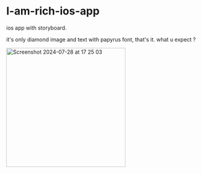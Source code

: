 # I-am-rich-ios-app
ios app with storyboard.


it's only diamond image and text with papyrus font, that's it. what u expect ?


<img width="316" alt="Screenshot 2024-07-28 at 17 25 03" src="https://github.com/user-attachments/assets/1f0217de-b601-4c70-b404-ea9286f12d83">
